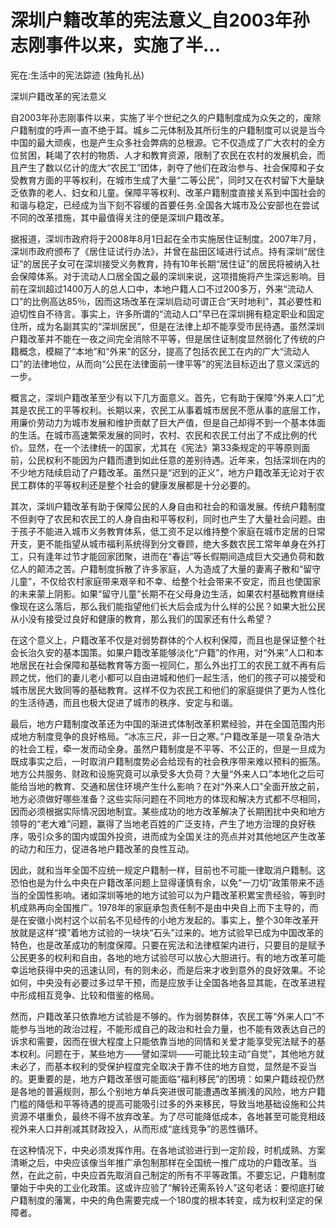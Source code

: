 # 深圳户籍改革的宪法意义_自2003年孙志刚事件以来，实施了半...

宪在:生活中的宪法踪迹 (独角扎丛)

深圳户籍改革的宪法意义

自2003年孙志刚事件以来，实施了半个世纪之久的户籍制度成为众矢之的，废除户籍制度的呼声一直不绝于耳。城乡二元体制及其所衍生的户籍制度可以说是当今中国的最大顽疾，也是产生众多社会弊病的总根源。它不仅造成了广大农村的全方位贫困，耗竭了农村的物质、人才和教育资源，限制了农民在农村的发展机会，而且产生了数以亿计的庞大“农民工”团体，剥夺了他们在政治参与、社会保障和子女受教育方面的平等权利，在城市生成了大量“二等公民”，同时又在农村留下大量缺乏依靠的老人、妇女和儿童。保障平等权利、改革户籍制度直接关系到中国社会的和谐与稳定，已经成为当下刻不容缓的首要任务.全国各大城市及公安部也在尝试不同的改革措施，其中最值得关注的便是深圳户籍改革。

据报道，深圳市政府将于2008年8月1日起在全市实施居住证制度。2007年7月，深圳市政府颁布了《居住证试行办法》，并曾在盐田区域进行试点。持有深圳“居住证”的居民子女可在深圳接受义务教育，持有10年长期“居住证”的居民将被纳入社会保障体系。对于流动人口居全国之最的深圳来说，这项措施将产生深远影响。目前在深圳超过1400万人的总人口中，本地户籍人口不过200多万，外来“流动人口”的比例高达85％，因而这场改革在深圳启动可谓正合“天时地利”，其必要性和迫切性自不待言。事实上，许多所谓的“流动人口”早已在深圳拥有稳定职业和固定住所，成为名副其实的“深圳居民”，但是在法律上却不能享受市民待遇。虽然深圳户籍改革并不能在一夜之间完全消除不平等，但是居住证制度显然弱化了传统的户籍概念，模糊了“本地”和“外来”的区分，提高了包括农民工在内的广大“流动人口”的法律地位，从而向“公民在法律面前一律平等”的宪法目标迈出了意义深远的一步。

概言之，深圳户籍改革至少有以下几方面意义。首先，它有助于保障“外来人口”尤其是农民工的平等权利。长期以来，农民工从事着城市居民不愿从事的底层工作，用廉价劳动力为城市发展和维护贡献了巨大产值，但是自己却得不到一个基本体面的生活。在城市高速繁荣发展的同时，农村、农民和农民工付出了不成比例的代价。显然，在一个法律统一的国家，尤其在《宪法》第33条规定的平等原则面前，公民权利不能因为户籍而遭到如此任意的差别待遇。近年来，包括深圳在内的不少地方陆续启动了户籍改革。虽然只是“迟到的正义”，地方户籍改革无论对于农民工群体的平等权利还是整个社会的健康发展都是十分必要的。

其次，深圳户籍改革有助于保障公民的人身自由和社会的和谐发展。传统户籍制度不但剥夺了农民和农民工的人身自由和平等权利，同时也产生了大量社会问题。由于孩子不能进入城市义务教育体系，低工资不足以维持整个家庭在城市定居的日常开支，更不能指望从城市福利系统得到分文眷顾，绝大多数农民工常年单身在外打工，只有逢年过节才能回家团聚，进而在“春运”等长假期间造成巨大交通负荷和数亿人的颠沛之苦。户籍制度拆散了许多家庭，人为造成了大量的妻离子散和“留守儿童”，不仅给农村家庭带来艰辛和不幸、给整个社会带来不安定，而且也使国家的未来蒙上阴影。如果“留守儿童”长期不在父母身边生活，如果农村基础教育继续像现在这么落后，那么我们能指望他们长大后会成为什么样的公民？如果大批公民从小没有接受过良好和健康的教育，那么我们的国家还有什么希望？

在这个意义上，户籍改革不仅是对弱势群体的个人权利保障，而且也是保证整个社会长治久安的基本国策。如果户籍改革能够淡化“户籍”的作用，对“外来”人口和本地居民在社会保障和基础教育等方面一视同仁，那么外出打工的农民工就不再有后顾之忧，他们的妻儿老小都可以自由进城和他们一起生活，他们的孩子可以接受和城市居民大致同等的基础教育。这样不仅为农民工和他们的家庭提供了更为人性化的生活待遇，而且也极大促进了城市的秩序、安定与和谐。

最后，地方户籍制度改革还为中国的渐进式体制改革积累经验，并在全国范围内形成地方制度竞争的良好格局。“冰冻三尺，非一日之寒。”户籍改革是一项复杂浩大的社会工程，牵一发而动全身。虽然户籍制度是不平等、不公正的，但是一旦成为既成事实之后，一时取消户籍制度势必会给现有的社会秩序带来难以预料的振荡。地方公共服务、财政和设施究竟可以承受多大负荷？大量“外来人口”本地化之后可能给当地的教育、交通和居住环境产生什么影响？在对“外来人口”全面开放之前，地方必须做好哪些准备？这些实际问题在不同地方的体现和解决方式都不尽相同，因而必须根据实际情况因地制宜。某些成功的地方改革解决了长期困扰中央和地方领导的“老大难”问题，赢得了当地老百姓的广泛支持，产生了地方治理的良好秩序，吸引众多的国内或国外投资，进而成为全国关注的亮点并对其他地区产生改革的动力和压力，促进各地户籍改革的良性互动。

因此，就和当年全国不应统一规定户籍制一样，目前也不可能一律取消户籍制。这恐怕也是为什么中央在户籍改革问题上显得谨慎有余，以免“一刀切”政策带来不适当的全国性影响。诸如深圳等地的地方试验可以为户籍改革积累宝贵经验，等到时机成熟再向全国推广。1978年的家庭承包责任制不是由中央自上而下主导的，而是在安徽小岗村这个以前名不见经传的小地方发起的。事实上，整个30年改革开放就是这样“摸”着地方试验的一块块“石头”过来的。地方试验早已成为中国改革的特色，也是改革成功的制度保障。只要在宪法和法律框架内进行，只要目的是赋予公民更多的权利和自由，各地的地方试验尽可以放心大胆进行。有的地方改革可能幸运地获得中央的迅速认同，有的则未必，而是后来才收到意外的良好效果。不论如何，中央没有必要过多过早干预，而是应放手让全国各地各显其能，在改革进程中形成相互竞争、比较和借鉴的格局。

然而，户籍改革只依靠地方试验是不够的。作为弱势群体，农民工等“外来人口”不能参与当地的政治过程，不能形成自己的政治和社会力量，也不能有效表达自己的诉求和需要，因而在很大程度上只能依靠当地的同情和关爱才能享受宪法赋予的基本权利。问题在于，某些地方——譬如深圳——可能比较主动“自觉”，其他地方就未必了，而基本权利的受保护程度完全取决于靠不住的地方自觉，显然是不妥当的。更重要的是，地方户籍改革很可能面临“福利移民”的困境：如果户籍歧视仍然是各地的普遍规则，那么个别地方单兵突进很可能遭遇改革搁浅的风险，地方户籍门槛的降低和平等待遇的提高可能吸引过多的外来移民，导致当地基础设施和公共资源不堪重负，最终不得不放弃改革。为了尽可能降低成本，各地甚至可能竞相歧视外来人口并削减其财政投入，从而形成“底线竞争”的恶性循环。

在这种情况下，中央必须发挥作用。在各地试验进行到一定阶段，时机成熟、方案清晰之后，中央应该像当年推广承包制那样在全国统一推广成功的户籍改革。当然，在此之前，中央应首先取消自己制定的所有不平等政策。不要忘记，户籍制度肇始于中央的工业化政策。这或许应验了“解铃还需系铃人”这句老话：要彻底打破户籍制度的藩篱，中央的角色需要完成一个180度的根本转变，成为权利坚定的保障者。